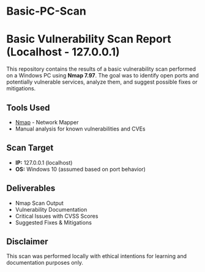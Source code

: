 # Basic-PC-Scan
# Basic Vulnerability Scan Report (Localhost - 127.0.0.1)

This repository contains the results of a basic vulnerability scan performed on a Windows PC using **Nmap 7.97**. The goal was to identify open ports and potentially vulnerable services, analyze them, and suggest possible fixes or mitigations.

## Tools Used

- [Nmap](https://nmap.org/) - Network Mapper
- Manual analysis for known vulnerabilities and CVEs

## Scan Target

- **IP:** 127.0.0.1 (localhost)
- **OS:** Windows 10 (assumed based on port behavior)

## Deliverables

- Nmap Scan Output
- Vulnerability Documentation
- Critical Issues with CVSS Scores
- Suggested Fixes & Mitigations

## Disclaimer

This scan was performed locally with ethical intentions for learning and documentation purposes only.
